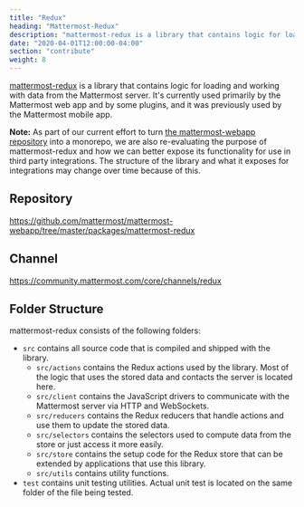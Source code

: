 ```yaml
---
title: "Redux"
heading: "Mattermost-Redux"
description: "mattermost-redux is a library that contains logic for loading and working with data from the Mattermost server."
date: "2020-04-01T12:00:00-04:00"
section: "contribute"
weight: 8
---
```


[mattermost-redux](https://github.com/mattermost/mattermost-webapp/tree/master/packages/mattermost-redux) is a library that contains logic for loading and working with data from the Mattermost server. It's currently used primarily by the Mattermost web app and by some plugins, and it was previously used by the Mattermost mobile app.

**Note:** As part of our current effort to turn [the mattermost-webapp repository](https://github.com/mattermost/mattermost-webapp) into a monorepo, we are also re-evaluating the purpose of mattermost-redux and how we can better expose its functionality for use in third party integrations. The structure of the library and what it exposes for integrations may change over time because of this.

## Repository

https://github.com/mattermost/mattermost-webapp/tree/master/packages/mattermost-redux

## Channel

https://community.mattermost.com/core/channels/redux

## Folder Structure

mattermost-redux consists of the following folders:

- `src` contains all source code that is compiled and shipped with the library.
    - `src/actions` contains the Redux actions used by the library. Most of the logic that uses the stored data and contacts the server is located here.
    - `src/client` contains the JavaScript drivers to communicate with the Mattermost server via HTTP and WebSockets.
    - `src/reducers` contains the Redux reducers that handle actions and use them to update the stored data.
    - `src/selectors` contains the selectors used to compute data from the store or just access it more easily.
    - `src/store` contains the setup code for the Redux store that can be extended by applications that use this library.
    - `src/utils` contains utility functions.
- `test` contains unit testing utilities. Actual unit test is located on the same folder of the file being tested.
